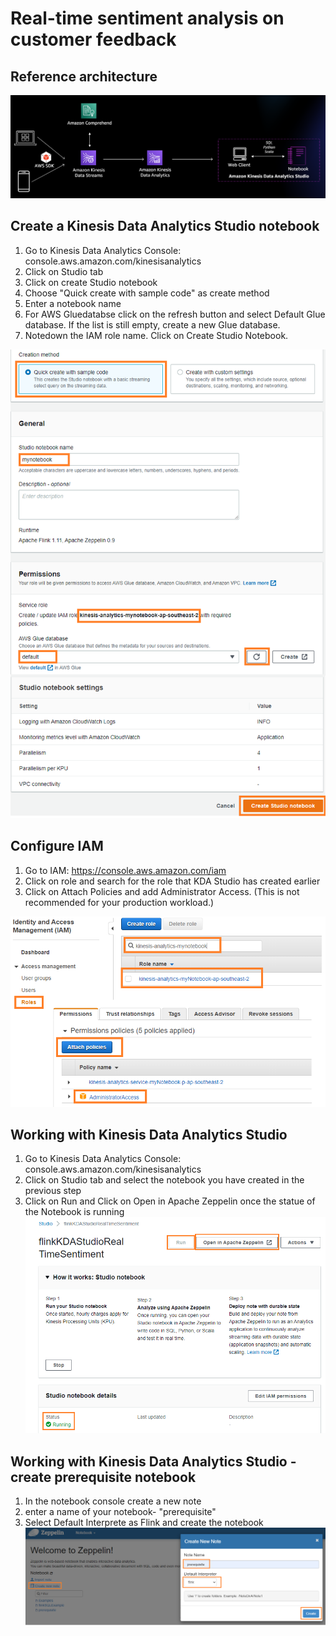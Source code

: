 # Real-time sentiment analysis on customer feedback

## Reference architecture

![kda1](/images/kda1.PNG)

## Create a Kinesis Data Analytics Studio notebook
1. Go to Kinesis Data Analytics Console: console.aws.amazon.com/kinesisanalytics
2. Click on Studio tab
3. Click on create Studio notebook
4. Choose "Quick create with sample code" as create method
5. Enter a notebook name
6. For AWS Gluedatabse click on the refresh button and select Default Glue database. If the list is still empty, create a new Glue database.
7. Notedown the IAM role name. Click on Create Studio Notebook.

![kda1](/images/kda2.png)


## Configure IAM
1. Go to IAM: https://console.aws.amazon.com/iam
2. Click on role and search for the role that KDA Studio has created earlier
3. Click on Attach Policies and add Administrator Access. (This is not recommended for your production workload.)

![kda1](/images/kda3.png)

## Working with Kinesis Data Analytics Studio
1. Go to Kinesis Data Analytics Console: console.aws.amazon.com/kinesisanalytics
2. Click on Studio tab and select the notebook you have created in the previous step
3. Click on Run and Click on Open in Apache Zeppelin once the statue of the Notebook is running
![kda4](/images/kda4.png)

## Working with Kinesis Data Analytics Studio - create prerequisite notebook
1. In the notebook console create a new note
2. enter a name of your notebook- "prerequisite"
3. Select Default Interprete as Flink and create the notebook
![kda5](/images/kda5.png)
